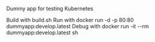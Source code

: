 Dummy app for testing Kubernetes

Build with build.sh
Run with docker run -d -p 80:80 dummyapp:develop.latest
Debug with docker run -it --rm dummyapp:develop.latest sh
